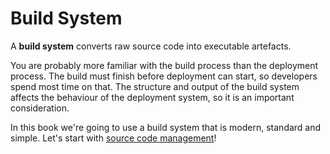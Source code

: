 # Build System

A **build system** converts raw source code into executable artefacts.

You are probably more familiar with the build process than the deployment process. The build must finish before deployment can start, so developers spend most time on that. The structure and output of the build system affects the behaviour of the deployment system, so it is an important consideration.

In this book we're going to use a build system that is modern, standard and simple. Let's start with [source code management](scm.md)!
